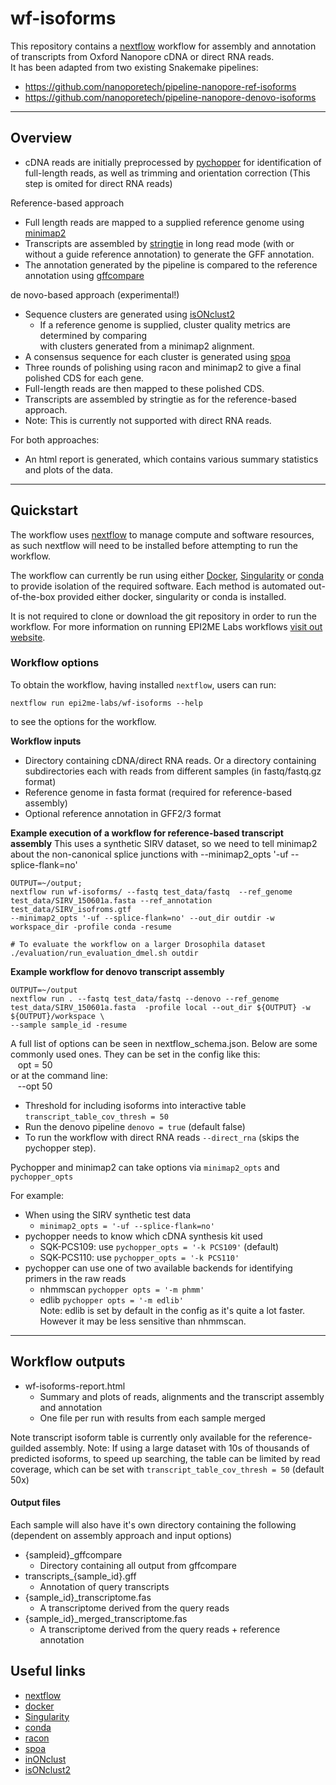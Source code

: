 # wf-isoforms


This repository contains a [nextflow](https://www.nextflow.io/) workflow
for assembly and annotation of transcripts from Oxford Nanopore cDNA or direct RNA reads. <br>
It has been adapted from two existing Snakemake pipelines:
* https://github.com/nanoporetech/pipeline-nanopore-ref-isoforms
* https://github.com/nanoporetech/pipeline-nanopore-denovo-isoforms
---
## Overview
* cDNA reads are initially preprocessed by [pychopper](https://github.com/nanoporetech/pychopper) 
for identification of full-length reads, as well as trimming and orientation correction (This step is omited for 
 direct RNA reads)

Reference-based approach
* Full length reads are mapped to a supplied reference genome using [minimap2](https://github.com/lh3/minimap2) <br>
* Transcripts are assembled by [stringtie](http://ccb.jhu.edu/software/stringtie) 
in long read mode (with or without a guide reference annotation) to generate the GFF annotation.
* The annotation generated by the pipeline is compared to the reference annotation
using [gffcompare](http://ccb.jhu.edu/software/stringtie/gffcompare.shtml)

de novo-based approach (experimental!)
* Sequence clusters are generated using [isONclust2](https://github.com/nanoporetech/isONclust2)
  * If a reference genome is supplied, cluster quality metrics are determined by comparing    
  with clusters generated from a minimap2 alignment.
* A consensus sequence for each cluster is generated using [spoa](https://github.com/rvaser/spoa)
* Three rounds of polishing using racon and minimap2 to give a final polished CDS for each gene.
* Full-length reads are then mapped to these polished CDS.
* Transcripts are assembled by stringtie as for the reference-based approach.
* Note: This is currently not supported with direct RNA reads.


For both approaches:
* An html report is generated, which contains various summary statistics and plots of the data.
---
## Quickstart


The workflow uses [nextflow](https://www.nextflow.io/) to manage compute and 
software resources, as such nextflow will need to be installed before attempting
to run the workflow.

The workflow can currently be run using either
[Docker](https://www.docker.com/products/docker-desktop),
[Singularity](https://sylabs.io/singularity/) or
[conda](https://docs.conda.io/en/latest/miniconda.html) to provide isolation of
the required software. Each method is automated out-of-the-box provided
either docker, singularity or conda is installed.

It is not required to clone or download the git repository in order to run the workflow.
For more information on running EPI2ME Labs workflows [visit out website](https://labs.epi2me.io/wfindex).


### Workflow options

To obtain the workflow, having installed `nextflow`, users can run:

```
nextflow run epi2me-labs/wf-isoforms --help
```

to see the options for the workflow.

**Workflow inputs**
- Directory containing cDNA/direct RNA reads. Or a directory containing subdirectories each with reads from different samples
  (in fastq/fastq.gz format)
- Reference genome in fasta format (required for reference-based assembly)
- Optional reference annotation in GFF2/3 format 

**Example execution of a workflow for reference-based transcript assembly**
This uses a synthetic SIRV dataset, so we need to tell minimap2 about the non-canonical splice junctions with 
--minimap2_opts '-uf --splice-flank=no'
```
OUTPUT=~/output;
nextflow run wf-isoforms/ --fastq test_data/fastq  --ref_genome test_data/SIRV_150601a.fasta --ref_annotation test_data/SIRV_isofroms.gtf
--minimap2_opts '-uf --splice-flank=no' --out_dir outdir -w workspace_dir -profile conda -resume
```

```
# To evaluate the workflow on a larger Drosophila dataset
./evaluation/run_evaluation_dmel.sh outdir
```

**Example workflow for denovo transcript assembly**
```
OUTPUT=~/output
nextflow run . --fastq test_data/fastq --denovo --ref_genome test_data/SIRV_150601a.fasta  -profile local --out_dir ${OUTPUT} -w ${OUTPUT}/workspace \
--sample sample_id -resume
```
A full list of options can be seen in nextflow_schema.json. Below are some commonly used ones.
They can be set in the config like this: <br>
&nbsp;&nbsp; opt = 50<br>
or at the command line:<br>
&nbsp;&nbsp;  --opt 50

- Threshold for including isoforms into interactive table `transcript_table_cov_thresh = 50`
- Run the denovo pipeline `denovo = true` (default false)
- To run the workflow with direct RNA reads `--direct_rna` (skips the pychopper step).


Pychopper and minimap2 can take options via `minimap2_opts` and `pychopper_opts` 
<br>

For example:
- When using the SIRV synthetic test data  
  - `minimap2_opts = '-uf --splice-flank=no'`
- pychopper needs to know which cDNA synthesis kit used
  - SQK-PCS109: use `pychopper_opts = '-k PCS109'` (default)
  - SQK-PCS110: use `pychopper_opts = '-k PCS110'`
- pychopper can use one of two available backends for identifying primers in the raw reads
  - nhmmscan `pychopper opts = '-m phmm'` 
  - edlib `pychopper opts = '-m edlib'`
<br>Note: edlib is set by default in the config as it's quite a lot faster. However it may be less sensitive than nhmmscan. 
  
---
## Workflow outputs

* wf-isoforms-report.html
  - Summary and plots of reads, alignments and the transcript assembly and annotation
  - One file per run with results from each sample merged
  
Note transcript isoform table is currently only available for the reference-guilded assembly.
Note: If using a large dataset with 10s of thousands of predicted isoforms, to speed up searching, the table can be limited
by read coverage, which can be set with `transcript_table_cov_thresh = 50` (default 50x)

#### Output files
Each sample will also have it's own directory containing the following (dependent on assembly approach and input options)
* {sampleid}_gffcompare
  * Directory containing all output from gffcompare
* transcripts_{sample_id}.gff
  * Annotation of query transcripts
* {sample_id}_transcriptome.fas
  - A transcriptome derived from the query reads 
* {sample_id}_merged_transcriptome.fas
  - A transcriptome derived from the query reads + reference annotation
  

## Useful links

* [nextflow](https://www.nextflow.io/)
* [docker](https://www.docker.com/products/docker-desktop)
* [Singularity](https://sylabs.io/singularity/)
* [conda](https://docs.conda.io/en/latest/miniconda.html)
* [racon](https://github.com/isovic/racon)
* [spoa](https://github.com/rvaser/spoa)
* [inONclust](https://github.com/ksahlin/isONclust)
* [isONclust2](https://github.com/nanoporetech/isONclust2)

